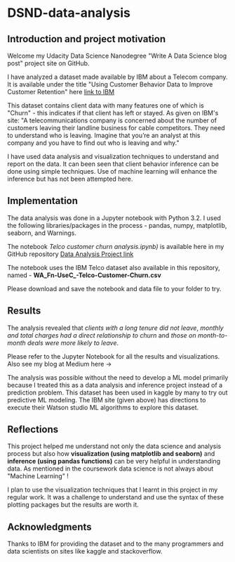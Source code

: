 # DSND-data-analysis

## Introduction and project motivation

  Welcome my  Udacity Data Science Nanodegree "Write A Data Science blog post" project site on GitHub. 
  
  I have analyzed a dataset made available by IBM about a Telecom company. It is available under the title "Using Customer Behavior Data to Improve Customer Retention" here [link to IBM](https://www.ibm.com/communities/analytics/watson-analytics-blog/predictive-insights-in-the-telco-customer-churn-data-set/)
  
  This dataset contains client data with many features one of which is "Churn" - this indicates if that client has left or stayed. As given on IBM's site:
    "A telecommunications company is concerned about the number of customers leaving their landline business for cable competitors.
     They need to understand who is leaving. Imagine that you’re an analyst at this company and you have to find out who is leaving and why."
  
  I have used data analysis and visualization techniques to understand and report on the data. It can been seen that client behavior inference can be done using simple techniques. Use of machine learning will enhance the inference but has not been attempted here. 
  
  
## Implementation
  The data analysis was done in a Jupyter notebook with Python 3.2. I used the following libraries/packages in the process 
    - pandas, numpy, matplotlib, seaborn, and Warnings.
   
  The notebook *Telco customer churn analysis.ipynb)* is available here in my GitHub repository [Data Analysis Project link](https://github.com/g-iyer/DSND-data-analysis) 
  
  The notebook uses the IBM Telco dataset also available in this repository, named - **WA_Fn-UseC_-Telco-Customer-Churn.csv**
  
  Please download and save the notebook and data file to your folder to try. 
  

## Results

  The analysis revealed that 
                *clients with a long tenure did not leave*,
                *monthly and total charges had a direct relationship to churn* and 
                *those on month-to-month deals were more likely to leave*. 
                
  Please refer to the Jupyter Notebook for all the results and visualizations. Also see my blog at Medium here -> 
  
  The analysis was possible without the need to develop a ML model primarily because I treated this as a data analysis and inference project instead of a prediction problem. This dataset has been used in kaggle by many to try out predictive ML modeling. The IBM site (given above) has directions to execute their Watson studio ML algorithms to explore this dataset.
  
  ## Reflections
  
  This project helped me understand not only the data science and analysis process but also how **visualization (using matplotlib
  and seaborn)**  and **inference (using pandas functions)** can be very helpful in understanding data. 
  As mentioned in the coursework data science is not always about "Machine Learning" !
    
  I plan to use the visualization techniques that I learnt in this project in my regular work. It was a challenge to understand
  and use the syntax of these plotting packages but the results are worth it. 
    
 ## Acknowledgments
  
  Thanks to IBM for providing the dataset and to the many programmers and data scientists on sites like kaggle and stackoverflow.
   
   

